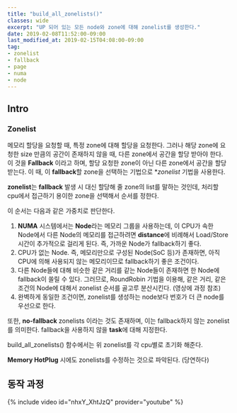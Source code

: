 ```yaml
---
title: "build_all_zonelists()"
classes: wide
excerpt: "UP 되어 있는 모든 node와 zone에 대해 zonelist를 생성한다."
date: 2019-02-08T11:52:00-09:00
last_modified_at: 2019-02-15T04:08:00-09:00
tag:
- zonelist
- fallback
- page
- numa
- node
---
```


## Intro

### Zonelist

메모리 할당을 요청할 때, 특정 zone에 대해 할당을 요청한다.
그러나 해당 zone에 요청한 size 만큼의 공간이 존재하지 않을 때, 다른 zone에서 공간을 할당 받아야 한다.
이 것을 **Fallback** 이라고 하며, 할당 요청한 zone이 아닌 다른 zone에서 공간을 할당받는다.
이 때, 이 **fallback**할 zone을 선택하는 기법으로 **zonelist* 기법을 사용한다.

**zonelist**는 **fallback** 발생 시 대신 할당해 줄 zone의 list를 말하는 것인데,
처리할 cpu에서 접근하기 용이한 zone을 선택해서 순서를 정한다.

이 순서는 다음과 같은 가중치로 판단한다.

1. **NUMA** 시스템에서는 **Node**라는 메모리 그룹을 사용하는데, 이 CPU가 속한 Node에서 다른 Node의 메모리를
접근하려면 **distance**에 비례해서 Load/Store 시간이 추가적으로 걸리게 된다. 즉, 가까운 Node가 fallback하기 좋다.
2. CPU가 없는 Node. 즉, 메모리만으로 구성된 Node(SoC 등)가 존재하면, 아직 CPU에 의해 사용되지 않는 메모리이므로
fallback하기 좋은 조건이다.
3. 다른 Node들에 대해 비슷한 같은 거리를 같는 Node들이 존재하면 한 Node에 fallback이 쏠릴 수 있다.
그러므로, RoundRobin 기법을 이용해, 같은 거리, 같은 조건의 Node에 대해서 zonelist 순서를 골고루 분산시킨다. (영상에 과정 참조)
4. 완벽하게 동일한 조건이면, zonelist를 생성하는 node보다 번호가 더 큰 node를 우선으로 한다.

또한, **no-fallback** zonelists 이라는 것도 존재하며, 이는 fallback하지 않는 zonelist를 의미한다.
fallback을 사용하지 않을 **task**에 대해 지정한다.

build_all_zonelists() 함수에서는 위 zonelist를 각 cpu별로 초기화 해준다.

**Memory HotPlug** 시에도 zonelists를 수정하는 것으로 파악된다. (당연하다)


## 동작 과정

{% include video id="nhxY_XhtJzQ" provider="youtube" %} 
